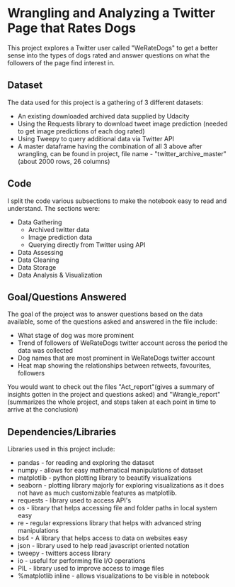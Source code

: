 # Wrangling and Analyzing a Twitter Page that Rates Dogs

This project explores a Twitter user called "WeRateDogs" to get a better sense into the types of dogs rated and answer questions on what the followers of the page find interest in. 

## Dataset

The data used for this project is a gathering of 3 different datasets:
- An existing downloaded archived data supplied by Udacity
- Using the Requests library to download tweet image prediction (needed to get image predictions of each dog rated)
- Using Tweepy to query additional data via Twitter API
- A master dataframe having the combination of all 3 above after wrangling, can be found in project, file name - "twitter_archive_master" (about 2000 rows, 26 columns)

## Code

I split the code various subsections to make the notebook easy to read and understand. The sections were:

- Data Gathering
  - Archived twitter data
  - Image prediction data
  - Querying directly from Twitter using API
- Data Assessing
- Data Cleaning
- Data Storage
- Data Analysis & Visualization

## Goal/Questions Answered

The goal of the project was to answer questions based on the data available, some of the questions asked and answered in the file include:

- What stage of dog was more prominent
- Trend of followers of WeRateDogs twitter account across the period the data was collected
- Dog names that are most prominent in WeRateDogs twitter account
- Heat map showing the relationships between retweets, favourites, followers

You would want to check out the files "Act_report"(gives a summary of insights gotten in the project and questions asked) and "Wrangle_report"(summarizes the whole project, and steps taken at each point in time to arrive at the conclusion)

## Dependencies/Libraries

Libraries used in this project include:

- pandas - for reading and exploring the dataset 
- numpy - allows for easy mathematical manipulations of dataset
- matplotlib - python plotting library to beautify visualizations
- seaborn - plotting library majorly for exploring visualizations as it does not have as much customizable features as matplotlib.
- requests - library used to access API's
- os - library that helps accessing file and folder paths in local system easy
- re - regular expressions library that helps with advanced string manipulations
- bs4 - A library that helps access to data on websites easy
- json - library used to help read javascript oriented notation
- tweepy - twitters access library
- io - useful for performing file I/O operations
- PIL - library used to improve access to image files  
- %matplotlib inline - allows visualizations to be visible in notebook


